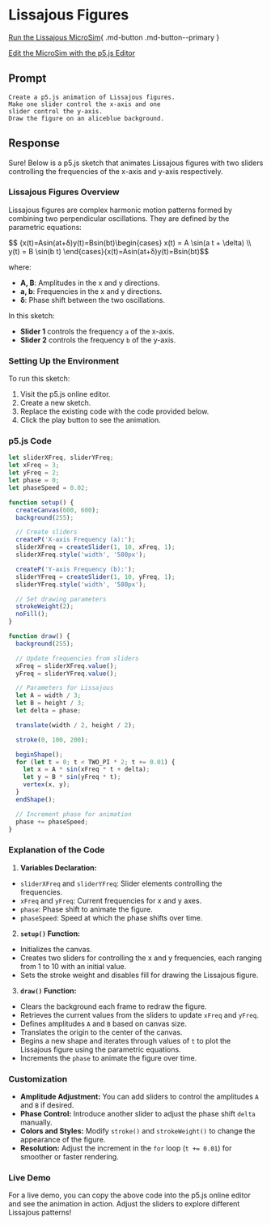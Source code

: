 # Lissajous Figures

[Run the Lissajous MicroSim](./lissajous-figures.html){ .md-button .md-button--primary }

[Edit the MicroSim with the p5.js Editor](https://editor.p5js.org/dmccreary/sketches/8FETmXFqX)

## Prompt

```linenums="0"
Create a p5.js animation of Lissajous figures.
Make one slider control the x-axis and one
slider control the y-axis.
Draw the figure on an aliceblue background.
```

## Response

Sure! Below is a p5.js sketch that animates Lissajous figures with two sliders controlling the frequencies of the x-axis and y-axis respectively.

### Lissajous Figures Overview

Lissajous figures are complex harmonic motion patterns formed by combining two perpendicular oscillations. They are defined by the parametric equations:

$$
{x(t)=Asin⁡(at+δ)y(t)=Bsin⁡(bt)\\begin{cases} x(t) = A \\sin(a t + \\delta) \\\\ y(t) = B \\sin(b t) \\end{cases}{x(t)=Asin(at+δ)y(t)=Bsin(bt)​
$$

where:

-   **A, B**: Amplitudes in the x and y directions.
-   **a, b**: Frequencies in the x and y directions.
-   **δ**: Phase shift between the two oscillations.

In this sketch:

-   **Slider 1** controls the frequency `a` of the x-axis.
-   **Slider 2** controls the frequency `b` of the y-axis.

### Setting Up the Environment

To run this sketch:

1.  Visit the p5.js online editor.
2.  Create a new sketch.
3.  Replace the existing code with the code provided below.
4.  Click the play button to see the animation.

### p5.js Code

```javascript
let sliderXFreq, sliderYFreq;
let xFreq = 3;
let yFreq = 2;
let phase = 0;
let phaseSpeed = 0.02;

function setup() {
  createCanvas(600, 600);
  background(255);

  // Create sliders
  createP('X-axis Frequency (a):');
  sliderXFreq = createSlider(1, 10, xFreq, 1);
  sliderXFreq.style('width', '580px');

  createP('Y-axis Frequency (b):');
  sliderYFreq = createSlider(1, 10, yFreq, 1);
  sliderYFreq.style('width', '580px');

  // Set drawing parameters
  strokeWeight(2);
  noFill();
}

function draw() {
  background(255);

  // Update frequencies from sliders
  xFreq = sliderXFreq.value();
  yFreq = sliderYFreq.value();

  // Parameters for Lissajous
  let A = width / 3;
  let B = height / 3;
  let delta = phase;

  translate(width / 2, height / 2);

  stroke(0, 100, 200);

  beginShape();
  for (let t = 0; t < TWO_PI * 2; t += 0.01) {
    let x = A * sin(xFreq * t + delta);
    let y = B * sin(yFreq * t);
    vertex(x, y);
  }
  endShape();

  // Increment phase for animation
  phase += phaseSpeed;
}
```

### Explanation of the Code

1.  **Variables Declaration:**

-   `sliderXFreq` and `sliderYFreq`: Slider elements controlling the frequencies.
-   `xFreq` and `yFreq`: Current frequencies for x and y axes.
-   `phase`: Phase shift to animate the figure.
-   `phaseSpeed`: Speed at which the phase shifts over time.

2.  **`setup()` Function:**

-   Initializes the canvas.
-   Creates two sliders for controlling the x and y frequencies, each ranging from 1 to 10 with an initial value.
-   Sets the stroke weight and disables fill for drawing the Lissajous figure.

3.  **`draw()` Function:**

-   Clears the background each frame to redraw the figure.
-   Retrieves the current values from the sliders to update `xFreq` and `yFreq`.
-   Defines amplitudes `A` and `B` based on canvas size.
-   Translates the origin to the center of the canvas.
-   Begins a new shape and iterates through values of `t` to plot the Lissajous figure using the parametric equations.
-   Increments the `phase` to animate the figure over time.

### **Customization**

-   **Amplitude Adjustment:** You can add sliders to control the amplitudes `A` and `B` if desired.
-   **Phase Control:** Introduce another slider to adjust the phase shift `delta` manually.
-   **Colors and Styles:** Modify `stroke()` and `strokeWeight()` to change the appearance of the figure.
-   **Resolution:** Adjust the increment in the `for` loop (`t += 0.01`) for smoother or faster rendering.

### **Live Demo**

For a live demo, you can copy the above code into the p5.js online editor and see the animation in action. Adjust the sliders to explore different Lissajous patterns!
